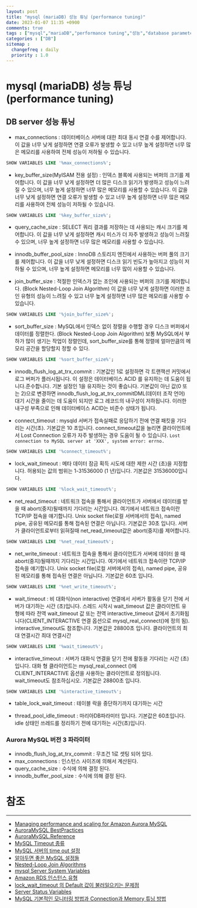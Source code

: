```yaml
---
layout: post
title: "mysql (mariaDB) 성능 튜닝 (performance tuning)"
date: 2023-01-07 11:35 +0900
comments: true
tags : ["mysql","mariaDB","performance tuning","성능","database parameters","HikariCP","Aurora MySQL"]
categories : ["DB"]
sitemap :
  changefreq : daily
  priority : 1.0
---
```


# mysql (mariaDB) 성능 튜닝 (performance tuning) 
## DB server 성능 튜닝

* max_connections : 데이터베이스 서버에 대한 최대 동시 연결 수를 제어합니다. 
이 값을 너무 낮게 설정하면 연결 오류가 발생할 수 있고 너무 높게 설정하면 너무 많은 메모리를 사용하여 전체 성능이 저하될 수 있습니다.

```sql
SHOW VARIABLES LIKE '%max_connections%';
```

* key_buffer_size(MyISAM 전용 설정) : 인덱스 블록에 사용되는 버퍼의 크기를 제어합니다. 
이 값을 너무 낮게 설정하면 더 많은 디스크 읽기가 발생하고 성능이 느려질 수 있으며, 너무 높게 설정하면 너무 많은 메모리를 사용할 수 있습니다.
  이 값을 너무 낮게 설정하면 연결 오류가 발생할 수 있고 너무 높게 설정하면 너무 많은 메모리를 사용하여 전체 성능이 저하될 수 있습니다.

```sql
SHOW VARIABLES LIKE '%key_buffer_size%';
```

* query_cache_size : SELECT 쿼리 결과를 저장하는 데 사용되는 캐시 크기를 제어합니다. 
이 값을 너무 낮게 설정하면 캐시 미스가 더 자주 발생하고 성능이 느려질 수 있으며, 너무 높게 설정하면 너무 많은 메모리를 사용할 수 있습니다.

* innodb_buffer_pool_size : InnoDB 스토리지 엔진에서 사용하는 버퍼 풀의 크기를 제어합니다. 
이 값을 너무 낮게 설정하면 디스크 읽기 빈도가 높아지고 성능이 저하될 수 있으며, 너무 높게 설정하면 메모리를 너무 많이 사용할 수 있습니다.

* join_buffer_size : 적절한 인덱스가 없는 조인에 사용되는 버퍼의 크기를 제어합니다. (Block Nested-Loop Join Algorithm)
이 값을 너무 낮게 설정하면 이러한 조인 유형의 성능이 느려질 수 있고 너무 높게 설정하면 너무 많은 메모리를 사용할 수 있습니다.

```sql
SHOW VARIABLES LIKE '%join_buffer_size%';
```

* sort_buffer_size : MySQL에서 인덱스 없이 정렬을 수행할 경우 디스크 버퍼에서 데이터를 정렬한다. (Block Nested-Loop Join Algorithm)
보통 MySQL에서 부하가 많이 생기는 작업이 정렬인데, sort_buffer_size를 통해 정렬에 얼마만큼의 메모리 공간을 할당할지 정할 수 있다.

```sql
SHOW VARIABLES LIKE '%sort_buffer_size%';
```

* innodb_flush_log_at_trx_commit : 기본값인 1로 설정하면 각 트랜잭션 커밋에서 로그 버퍼가 플러시됩니다. 
이 설정은 데이터베이스 ACID 를 유지하는 데 도움이 됩니다.준수합니다. 기본 설정인 1을 유지하는 것이 좋습니다. 
기본값이 아닌 값(0 또는 2)으로 변경하면 innodb_flush_log_at_trx_commitDML(데이터 조작 언어) 대기 시간을 줄이는 데 도움이 되지만 로그 레코드의 내구성이 저하됩니다. 
이러한 내구성 부족으로 인해 데이터베이스 ACID는 비준수 상태가 됩니다.

* connect_timeout : mysqld 서버가 접속실패로 응답하기 전에 연결 패킷을 기다리는 시간(초). 기본값은 10 초입니다. 
connect_timeout값을 늘리면 클라이언트에서 Lost Connection 오류가 자주 발생하는 경우 도움이 될 수 있습니다. 
`Lost connection to MySQL server at 'XXX', system error: errno.`

```sql
SHOW VARIABLES LIKE '%connect_timeout%';
```

* lock_wait_timeout : 메타 데이터 잠금 획득 시도에 대한 제한 시간 (초)을 지정합니다. 허용되는 값의 범위는 1-31536000 (1 년)입니다. 기본값은 31536000입니다.

```sql
SHOW VARIABLES LIKE '%lock_wait_timeout%';
```

* net_read_timeout : 네트워크 접속을 통해서 클라이언트가 서버에서 데이터를 받을 때 abort(중지)될때까지 기다리는 시간입니다. 여기에서 네트워크 접속이란 TCP/IP 접속을 얘기합니다. 
Unix socket file(로컬 서버에서의 접속), named pipe, 공유된 메모리를 통해 접속된 연결은 아닙니다. 기본값은 30초 입니다. 서버가 클라이언트로부터 읽혀질때 net_read_timeout값은 abort(중지)를 제어합니다.

```sql
SHOW VARIABLES LIKE '%net_read_timeout%';
```

* net_write_timeout : 네트워크 접속을 통해서 클라이언트가 서버에 데이터 쓸 때 abort(중지)될때까지 기다리는 시간입니다. 여기에서 네트워크 접속이란 TCP/IP 접속을 얘기합니다. 
Unix socket file(로컬 서버에서의 접속), named pipe, 공유된 메모리를 통해 접속된 연결은 아닙니다. 기본값은 60초 입니다.

```sql
SHOW VARIABLES LIKE '%net_write_timeout%';
```

* wait_timeout : 비 대화식(non interactive) 연결에서 서버가 활동을 닫기 전에 서버가 대기하는 시간 (초)입니다.
스레드 시작시 wait_timeout 값은 클라이언트 유형에 따라 전역 wait_timeout 값 또는 전역 interactive_timeout 값에서 초기화됩니다(CLIENT_INTERACTIVE 연결 옵션으로 mysql_real_connect()에 정의 됨).
interactive_timeout도 참조합니다. 기본값은 28800초 입니다. 클라이언트의 최대 연결시간  최대 연결시간

```sql
SHOW VARIABLES LIKE '%wait_timeout%';
```

* interactive_timeout : 서버가 대화식 연결을 닫기 전에 활동을 기다리는 시간 (초)입니다. 
대화 형 클라이언트는 mysql_real_connect ()에 CLIENT_INTERACTIVE 옵션을 사용하는 클라이언트로 정의됩니다. wait_timeout도 참조하십시오. 기본값은 28800초 입니다.

```sql
SHOW VARIABLES LIKE '%interactive_timeout%';
```

* table_lock_wait_timeout : 테이블 락을 중단하기까지 대기하는 시간

* thread_pool_idle_timeout : 마리아DB파라미터 입니다. 기본값은 60초입니다. idle 상태인 쓰레드를 정리하기 전에 대기하는 시간(초)입니다.


### Aurora MySQL 버전 3 파라미터
* innodb_flush_log_at_trx_commit : 무조건 1로 셋팅 되어 있다.
* max_connections : 인스턴스 사이즈에 의해서 계산된다.
* query_cache_size : 수식에 의해 결정 된다.
* innodb_buffer_pool_size : 수식에 의해 결정 된다.



# 참조

-----

* [Managing performance and scaling for Amazon Aurora MySQL](https://docs.aws.amazon.com/AmazonRDS/latest/AuroraUserGuide/AuroraMySQL.Managing.Performance.html)
* [AuroraMySQL BestPractices](https://docs.aws.amazon.com/AmazonRDS/latest/AuroraUserGuide/AuroraMySQL.BestPractices.html#AuroraMySQL.BestPractices.Avoiding)
* [AuroraMySQL.Reference](https://docs.aws.amazon.com/ko_kr/AmazonRDS/latest/AuroraUserGuide/AuroraMySQL.Reference.html)
* [MySQL Timeout 종류](https://myinfrabox.tistory.com/192)
* [MySQL 서버의 time out 설정](https://m.blog.naver.com/PostView.naver?isHttpsRedirect=true&blogId=bomyzzang&logNo=221550485417)
* [알아두면 좋은 MySQL 설정들](https://lee-seul.github.io/backend/2019/03/09/mysql-setting.html)
* [Nested-Loop Join Algorithms](https://dev.mysql.com/doc/refman/5.7/en/nested-loop-joins.html)
* [mysql Server System Variables](https://dev.mysql.com/doc/refman/5.7/en/server-system-variables.html)
* [Amazon RDS 인스턴스 유형](https://aws.amazon.com/ko/rds/instance-types/)
* [lock_wait_timeout 의 Default 값이 불러일으키는 문제점](http://small-dbtalk.blogspot.com/2015/01/lockwaittimeout-default_9.html)
* [Server Status Variables](https://dev.mysql.com/doc/refman/8.0/en/server-status-variables.html)
* [MySQL 기본적인 모니터링 방법과 Connection과 Memory 튜닝 방법](http://www.ezmeta.co.kr/page/?p=3025)
